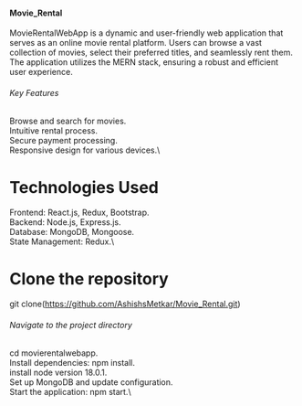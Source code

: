 #### Movie_Rental
MovieRentalWebApp is a dynamic and user-friendly web application that serves as an online movie rental platform. 
Users can browse a vast collection of movies, select their preferred titles, and seamlessly rent them. The application utilizes the MERN stack, ensuring a robust and efficient user experience.

###### Key Features
Browse and search for movies.\
Intuitive rental process.\
Secure payment processing.\
Responsive design for various devices.\

# Technologies Used
Frontend: React.js, Redux, Bootstrap.\
Backend: Node.js, Express.js.\
Database: MongoDB, Mongoose.\
State Management: Redux.\

# Clone the repository
git clone(https://github.com/AshishsMetkar/Movie_Rental.git)

###### Navigate to the project directory
cd movierentalwebapp.\
Install dependencies: npm install.\
install node version 18.0.1.\
Set up MongoDB and update configuration.\
Start the application: npm start.\

